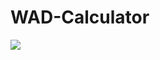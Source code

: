 # WAD-Calculator

![](https://github.com/lvcc-wad/Students/blob/master/BSIS/Rigo-Cristine-Amie/Simple-JS-Calculator/calculator.png)
